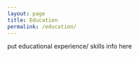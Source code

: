 ```yaml
---
layout: page
title: Education
permalink: /education/
---
```


put educational experience/ skills info here 
